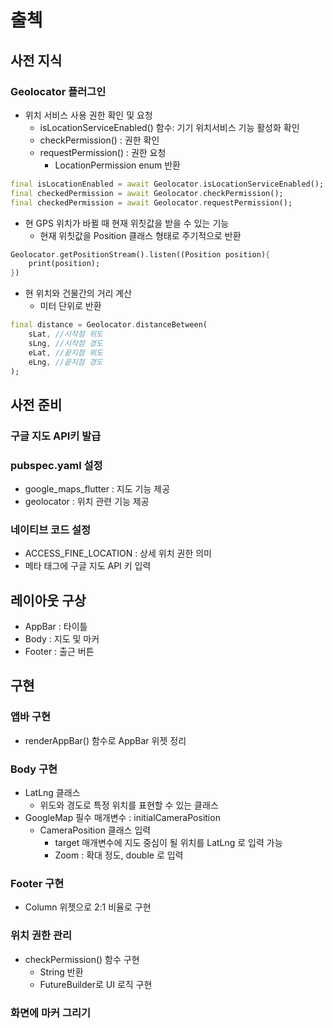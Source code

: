 # 출첵
## 사전 지식
### Geolocator 플러그인
- 위치 서비스 사용 권한 확인 및 요청
    - isLocationServiceEnabled() 함수: 기기 위치서비스 기능 활성화 확인
    - checkPermission() : 권한 확인
    - requestPermission() : 권한 요청
        - LocationPermission enum 반환
```dart
final isLocationEnabled = await Geolocator.isLocationServiceEnabled();
final checkedPermission = await Geolocator.checkPermission();
final checkedPermission = await Geolocator.requestPermission();
```
- 현 GPS 위치가 바뀔 때 현재 위칫값을 받을 수 있는 기능
    - 현재 위칫값을 Position 클래스 형태로 주기적으로 반환
```dart
Geolocator.getPositionStream().listen((Position position){
    print(position);
})
```
- 현 위치와 건물간의 거리 계산
    - 미터 단위로 반환
```dart
final distance = Geolocator.distanceBetween(
    sLat, //시작점 위도
    sLng, //시작점 경도
    eLat, //끝지점 위도
    eLng, //끝지점 경도    
);
```
## 사전 준비
### 구글 지도 API키 발급
### pubspec.yaml 설정
- google_maps_flutter : 지도 기능 제공
- geolocator : 위치 관련 기능 제공

### 네이티브 코드 설정
- ACCESS_FINE_LOCATION : 상세 위치 권한 의미
- 메타 태그에 구글 지도 API 키 입력

## 레이아웃 구상
- AppBar : 타이틀
- Body : 지도 및 마커
- Footer : 출근 버튼

## 구현
### 앱바 구현
- renderAppBar() 함수로 AppBar 위젯 정리

### Body 구현
- LatLng 클래스
    - 위도와 경도로 특정 위치를 표현할 수 있는 클래스
- GoogleMap 필수 매개변수 : initialCameraPosition
    - CameraPosition 클래스 입력
        - target 매개변수에 지도 중심이 될 위치를 LatLng 로 입력 가능
        - Zoom : 확대 정도, double 로 입력

### Footer 구현
- Column 위젯으로 2:1 비율로 구현

### 위치 권한 관리
- checkPermission() 함수 구현
    - String 반환
    - FutureBuilder로 UI 로직 구현

### 화면에 마커 그리기
